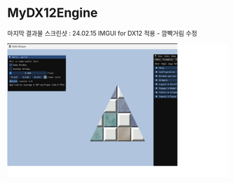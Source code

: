# MyDX12Engine
 
마지막 결과물 스크린샷 : 24.02.15
IMGUI for DX12 적용 - 깜빡거림 수정

![Alt text](OutputScreenshot.png)